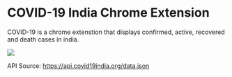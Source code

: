 # COVID-19 India Chrome Extension
COVID-19 is a chrome extenstion that displays confirmed, active, recovered and death cases in india.

<img src="https://i.imgur.com/GlI96vQ.png">

API Source: https://api.covid19india.org/data.json

